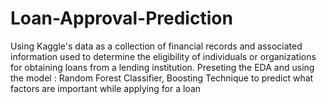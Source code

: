 # Loan-Approval-Prediction
Using Kaggle's data as a collection of financial records and associated information used to determine the eligibility of individuals or organizations for obtaining loans from a lending institution. Preseting the EDA and using the model : Random Forest Classifier, Boosting Technique to predict what factors are important while applying for a loan
